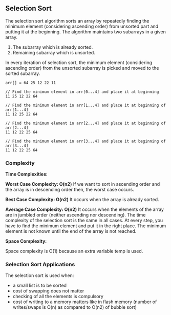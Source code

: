 ## Selection Sort

The selection sort algorithm sorts an array by repeatedly finding the minimum element (considering ascending order) from unsorted part and putting it at the beginning. The algorithm maintains two subarrays in a given array.

1. The subarray which is already sorted.
2. Remaining subarray which is unsorted.

In every iteration of selection sort, the minimum element (considering ascending order) from the unsorted subarray is picked and moved to the sorted subarray.

    arr[] = 64 25 12 22 11

    // Find the minimum element in arr[0...4] and place it at beginning
    11 25 12 22 64

    // Find the minimum element in arr[1...4] and place it at beginning of arr[1...4]
    11 12 25 22 64

    // Find the minimum element in arr[2...4] and place it at beginning of arr[2...4]
    11 12 22 25 64

    // Find the minimum element in arr[3...4] and place it at beginning of arr[3...4]
    11 12 22 25 64 


### Complexity
__Time Complexities:__

__Worst Case Complexity: O(n2)__
If we want to sort in ascending order and the array is in descending order then, the worst case occurs.

__Best Case Complexity: O(n2)__
It occurs when the array is already sorted.

__Average Case Complexity: O(n2)__
It occurs when the elements of the array are in jumbled order (neither ascending nor descending).
The time complexity of the selection sort is the same in all cases. At every step, you have to find the minimum element and put it in the right place. The minimum element is not known until the end of the array is not reached.

__Space Complexity:__

Space complexity is O(1) because an extra variable temp is used.


### Selection Sort Applications
The selection sort is used when:
- a small list is to be sorted
- cost of swapping does not matter
- checking of all the elements is compulsory
- cost of writing to a memory matters like in flash memory (number of writes/swaps is O(n) as compared to O(n2) of bubble sort)